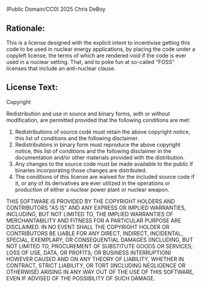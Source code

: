 # 

(Public Domain/CC0) 2025 Chris DeBoy

## Rationale:

This is a license designed with the explicit intent to incentivise getting this code to be used in nuclear energy applications, by placing the code under a copyleft license, the terms of which are rendered void if the code is ever used in a nuclear setting.
That, and to poke fun at so-called "FOSS" licenses that include an anti-nuclear clause.


## License Text:

Copyright <year> <copyright holder>

Redistribution and use in source and binary forms, with or without modification, are permitted provided that the following conditions are met:

1. Redistributions of source code must retain the above copyright notice, this list of conditions and the following disclaimer.
2. Redistributions in binary form must reproduce the above copyright notice, this list of conditions and the following disclaimer in the documentation and/or other materials provided with the distribution.
3. Any changes to the source code must be made available to the public if binaries incorporating those changes are distributed.
4. The conditions of this license are waived for the included source code if it, or any of its derivatives are ever utilized in the operations or production of either a nuclear power plant or nuclear weapon.

THIS SOFTWARE IS PROVIDED BY THE COPYRIGHT HOLDERS AND CONTRIBUTORS "AS IS" AND ANY EXPRESS OR IMPLIED WARRANTIES, INCLUDING, BUT NOT LIMITED TO, THE IMPLIED WARRANTIES OF MERCHANTABILITY AND FITNESS FOR A PARTICULAR PURPOSE ARE DISCLAIMED. IN NO EVENT SHALL THE COPYRIGHT HOLDER OR CONTRIBUTORS BE LIABLE FOR ANY DIRECT, INDIRECT, INCIDENTAL, SPECIAL, EXEMPLARY, OR CONSEQUENTIAL DAMAGES (INCLUDING, BUT NOT LIMITED TO, PROCUREMENT OF SUBSTITUTE GOODS OR SERVICES; LOSS OF USE, DATA, OR PROFITS; OR BUSINESS INTERRUPTION) HOWEVER CAUSED AND ON ANY THEORY OF LIABILITY, WHETHER IN CONTRACT, STRICT LIABILITY, OR TORT (INCLUDING NEGLIGENCE OR OTHERWISE) ARISING IN ANY WAY OUT OF THE USE OF THIS SOFTWARE, EVEN IF ADVISED OF THE POSSIBILITY OF SUCH DAMAGE.
